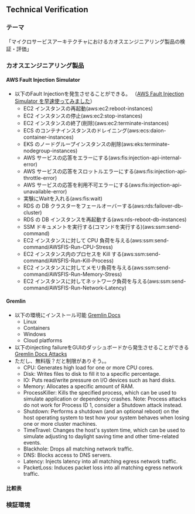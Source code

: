 ## Technical Verification
### テーマ
「マイクロサービスアーキテクチャにおけるカオスエンジニアリング製品の検証・評価」

### カオスエンジニアリング製品
#### AWS Fault Injection Simulator
- 以下のFault Injectionを発生させることができる。 （[AWS Fault Injection Simulator を早速使ってみました](https://qiita.com/hirosys-biz/items/16002428f87c08c0a637)）
  - EC2 インスタンスの再起動(aws:ec2:reboot-instances)
  - EC2 インスタンスの停止(aws:ec2:stop-instances)
  - EC2 インスタンスの終了(削除)(aws:ec2:terminate-instances)
  - ECS のコンテナインスタンスのドレイニング(aws:ecs:daion-container-instances)
  - EKS のノードグループインスタンスの削除(aws:eks:terminate-nodegroup-instances)
  - AWS サービスの応答をエラーにする(aws:fis:injection-api-internal-error)
  - AWS サービスの応答をスロットルエラーにする(aws:fis:injection-api-throttle-error)
  - AWS サービスの応答を利用不可エラーにする(aws:fis:injection-api-unavailable-error)
  - 実験にWaitを入れる(aws:fis:wait)
  - RDS の DB クラスターをフェールオーバーする(aws:rds:failover-db-cluster)
  - RDS の DB インスタンスを再起動する(aws:rds-reboot-db-instances)
  - SSM ドキュメントを実行する(コマンドを実行する)(aws:ssm:send-command)
  - EC2 インスタンスに対して CPU 負荷を与える(aws:ssm:send-command/AWSFIS-Run-CPU-Stress)
  - EC2 インスタンス内のプロセスを Kill する(aws:ssm:send-command/AWSFIS-Run-Kill-Process)
  - EC2 インスタンスに対してメモリ負荷を与える(aws:ssm:send-command/AWSFIS-Run-Memory-Stress)
  - EC2 インスタンスに対してネットワーク負荷を与える(aws:ssm:send-command/AWSFIS-Run-Network-Latency)

#### Gremlin
- 以下の環境にインストール可能 [Gremlin Docs](https://www.gremlin.com/docs/getting-started/compatibility/#caveats)
  - Linux
  - Containers
  - Windows
  - Cloud platforms
- 以下のinjecting failureをGUIのダッシュボードから発生させることができる [Gremlin Docs Attacks](https://www.gremlin.com/docs/fault-injection/attacks/)
- ただし、無料版？だと制限がありそう。。
  - CPU: Generates high load for one or more CPU cores.
  - Disk: Writes files to disk to fill it to a specific percentage.
  - IO: Puts read/write pressure on I/O devices such as hard disks.
  - Memory: Allocates a specific amount of RAM.
  - ProcessKiller: Kills the specified process, which can be used to simulate application or dependency crashes. Note: Process attacks do not work for Process ID 1, consider a Shutdown attack instead.
  - Shutdown: Performs a shutdown (and an optional reboot) on the host operating system to test how your system behaves when losing one or more cluster machines.
  - TimeTravel: Changes the host's system time, which can be used to simulate adjusting to daylight saving time and other time-related events.
  - Blackhole: Drops all matching network traffic.
  - DNS: Blocks access to DNS servers.
  - Latency: Injects latency into all matching egress network traffic.
  - PacketLoss: Induces packet loss into all matching egress network traffic.

#### 比較表

### 検証環境
